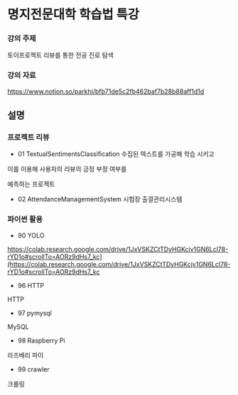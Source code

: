 # 명지전문대학 학습법 특강

### 강의 주제
토이프로젝트 리뷰를 통한 전공 진로 탐색

### 강의 자료
https://www.notion.so/parkhj/bfb71de5c2fb462baf7b28b88aff1d1d

## 설명

### 프로젝트 리뷰
* 01 TextualSentimentsClassification
수집된 텍스트를 가공해 학습 시키고

이를 이용해 사용자의 리뷰의 긍정 부정 여부를 

예측하는 프로젝트

* 02 AttendanceManagementSystem
시험장 출결관리시스템

### 파이썬 활용

* 90 YOLO

https://colab.research.google.com/drive/1JxVSKZCtTDyHGKcjv1GN6Lcl78-rYD1o#scrollTo=AORz9dHs7_kc](https://colab.research.google.com/drive/1JxVSKZCtTDyHGKcjv1GN6Lcl78-rYD1o#scrollTo=AORz9dHs7_kc

* 96 HTTP

HTTP

* 97 pymysql

MySQL

* 98 Raspberry Pi

라즈베리 파이

* 99 crawler

크롤링


